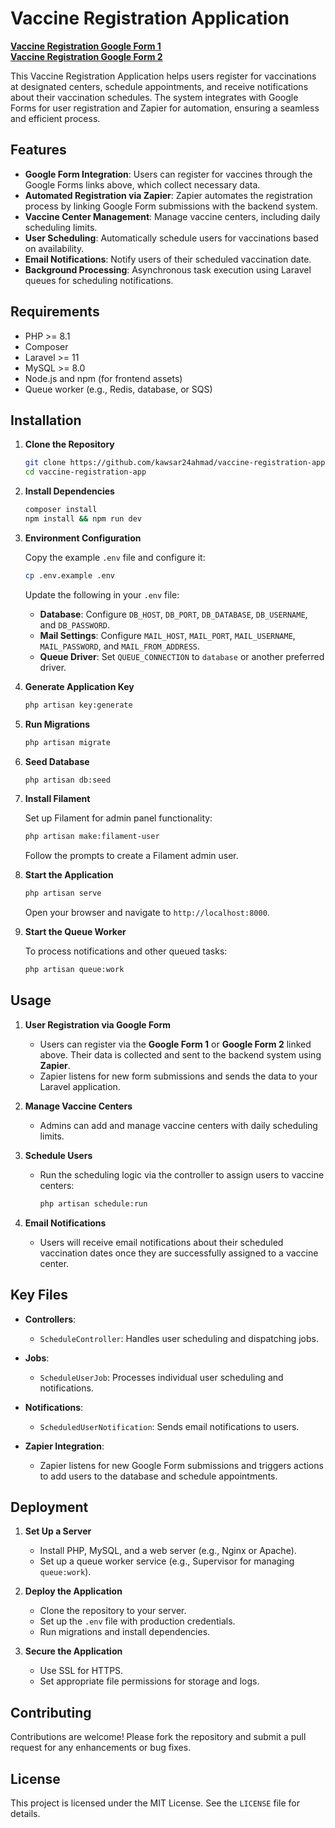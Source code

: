 
# Vaccine Registration Application

[**Vaccine Registration Google Form 1**](https://forms.gle/i8AyxmZeBorwcZcZ7)  
[**Vaccine Registration Google Form 2**](https://forms.gle/V3gu6zo2gkCYmD6A8)

This Vaccine Registration Application helps users register for vaccinations at designated centers, schedule appointments, and receive notifications about their vaccination schedules. The system integrates with Google Forms for user registration and Zapier for automation, ensuring a seamless and efficient process.

## Features

- **Google Form Integration**: Users can register for vaccines through the Google Forms links above, which collect necessary data.
- **Automated Registration via Zapier**: Zapier automates the registration process by linking Google Form submissions with the backend system.
- **Vaccine Center Management**: Manage vaccine centers, including daily scheduling limits.
- **User Scheduling**: Automatically schedule users for vaccinations based on availability.
- **Email Notifications**: Notify users of their scheduled vaccination date.
- **Background Processing**: Asynchronous task execution using Laravel queues for scheduling notifications.

## Requirements

- PHP >= 8.1
- Composer
- Laravel >= 11
- MySQL >= 8.0
- Node.js and npm (for frontend assets)
- Queue worker (e.g., Redis, database, or SQS)

## Installation

1. **Clone the Repository**

   ```bash
   git clone https://github.com/kawsar24ahmad/vaccine-registration-app.git
   cd vaccine-registration-app
   ```

2. **Install Dependencies**

   ```bash
   composer install
   npm install && npm run dev
   ```

3. **Environment Configuration**

   Copy the example `.env` file and configure it:

   ```bash
   cp .env.example .env
   ```

   Update the following in your `.env` file:
   - **Database**: Configure `DB_HOST`, `DB_PORT`, `DB_DATABASE`, `DB_USERNAME`, and `DB_PASSWORD`.
   - **Mail Settings**: Configure `MAIL_HOST`, `MAIL_PORT`, `MAIL_USERNAME`, `MAIL_PASSWORD`, and `MAIL_FROM_ADDRESS`.
   - **Queue Driver**: Set `QUEUE_CONNECTION` to `database` or another preferred driver.

4. **Generate Application Key**

   ```bash
   php artisan key:generate
   ```

5. **Run Migrations**

   ```bash
   php artisan migrate
   ```

6. **Seed Database**

   ```bash
   php artisan db:seed
   ```

7. **Install Filament**

   Set up Filament for admin panel functionality:

   ```bash
   php artisan make:filament-user
   ```

   Follow the prompts to create a Filament admin user.

8. **Start the Application**

   ```bash
   php artisan serve
   ```

   Open your browser and navigate to `http://localhost:8000`.

9. **Start the Queue Worker**

   To process notifications and other queued tasks:

   ```bash
   php artisan queue:work
   ```

## Usage

1. **User Registration via Google Form**

   - Users can register via the **Google Form 1** or **Google Form 2** linked above. Their data is collected and sent to the backend system using **Zapier**.
   - Zapier listens for new form submissions and sends the data to your Laravel application.

2. **Manage Vaccine Centers**

   - Admins can add and manage vaccine centers with daily scheduling limits.

3. **Schedule Users**

   - Run the scheduling logic via the controller to assign users to vaccine centers:

     ```bash
     php artisan schedule:run
     ```

4. **Email Notifications**

   - Users will receive email notifications about their scheduled vaccination dates once they are successfully assigned to a vaccine center.

## Key Files

- **Controllers**:
  - `ScheduleController`: Handles user scheduling and dispatching jobs.

- **Jobs**:
  - `ScheduleUserJob`: Processes individual user scheduling and notifications.

- **Notifications**:
  - `ScheduledUserNotification`: Sends email notifications to users.

- **Zapier Integration**:
  - Zapier listens for new Google Form submissions and triggers actions to add users to the database and schedule appointments.

## Deployment

1. **Set Up a Server**

   - Install PHP, MySQL, and a web server (e.g., Nginx or Apache).
   - Set up a queue worker service (e.g., Supervisor for managing `queue:work`).

2. **Deploy the Application**

   - Clone the repository to your server.
   - Set up the `.env` file with production credentials.
   - Run migrations and install dependencies.

3. **Secure the Application**

   - Use SSL for HTTPS.
   - Set appropriate file permissions for storage and logs.

## Contributing

Contributions are welcome! Please fork the repository and submit a pull request for any enhancements or bug fixes.

## License

This project is licensed under the MIT License. See the `LICENSE` file for details.

